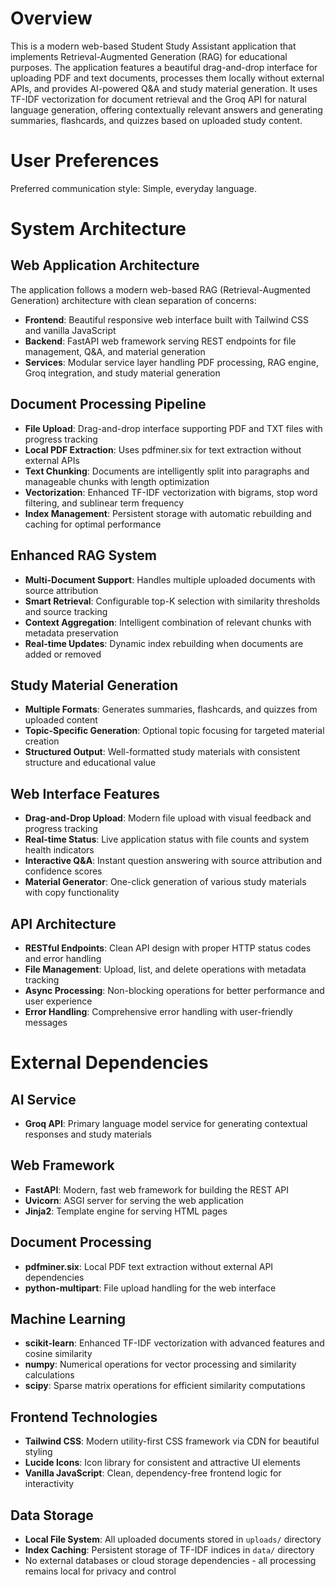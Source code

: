 # Overview

This is a modern web-based Student Study Assistant application that implements Retrieval-Augmented Generation (RAG) for educational purposes. The application features a beautiful drag-and-drop interface for uploading PDF and text documents, processes them locally without external APIs, and provides AI-powered Q&A and study material generation. It uses TF-IDF vectorization for document retrieval and the Groq API for natural language generation, offering contextually relevant answers and generating summaries, flashcards, and quizzes based on uploaded study content.

# User Preferences

Preferred communication style: Simple, everyday language.

# System Architecture

## Web Application Architecture
The application follows a modern web-based RAG (Retrieval-Augmented Generation) architecture with clean separation of concerns:
- **Frontend**: Beautiful responsive web interface built with Tailwind CSS and vanilla JavaScript
- **Backend**: FastAPI web framework serving REST endpoints for file management, Q&A, and material generation
- **Services**: Modular service layer handling PDF processing, RAG engine, Groq integration, and study material generation

## Document Processing Pipeline
- **File Upload**: Drag-and-drop interface supporting PDF and TXT files with progress tracking
- **Local PDF Extraction**: Uses pdfminer.six for text extraction without external APIs
- **Text Chunking**: Documents are intelligently split into paragraphs and manageable chunks with length optimization
- **Vectorization**: Enhanced TF-IDF vectorization with bigrams, stop word filtering, and sublinear term frequency
- **Index Management**: Persistent storage with automatic rebuilding and caching for optimal performance

## Enhanced RAG System
- **Multi-Document Support**: Handles multiple uploaded documents with source attribution
- **Smart Retrieval**: Configurable top-K selection with similarity thresholds and source tracking
- **Context Aggregation**: Intelligent combination of relevant chunks with metadata preservation
- **Real-time Updates**: Dynamic index rebuilding when documents are added or removed

## Study Material Generation
- **Multiple Formats**: Generates summaries, flashcards, and quizzes from uploaded content
- **Topic-Specific Generation**: Optional topic focusing for targeted material creation
- **Structured Output**: Well-formatted study materials with consistent structure and educational value

## Web Interface Features
- **Drag-and-Drop Upload**: Modern file upload with visual feedback and progress tracking
- **Real-time Status**: Live application status with file counts and system health indicators
- **Interactive Q&A**: Instant question answering with source attribution and confidence scores
- **Material Generator**: One-click generation of various study materials with copy functionality

## API Architecture
- **RESTful Endpoints**: Clean API design with proper HTTP status codes and error handling
- **File Management**: Upload, list, and delete operations with metadata tracking
- **Async Processing**: Non-blocking operations for better performance and user experience
- **Error Handling**: Comprehensive error handling with user-friendly messages

# External Dependencies

## AI Service
- **Groq API**: Primary language model service for generating contextual responses and study materials

## Web Framework
- **FastAPI**: Modern, fast web framework for building the REST API
- **Uvicorn**: ASGI server for serving the web application
- **Jinja2**: Template engine for serving HTML pages

## Document Processing
- **pdfminer.six**: Local PDF text extraction without external API dependencies
- **python-multipart**: File upload handling for the web interface

## Machine Learning
- **scikit-learn**: Enhanced TF-IDF vectorization with advanced features and cosine similarity
- **numpy**: Numerical operations for vector processing and similarity calculations
- **scipy**: Sparse matrix operations for efficient similarity computations

## Frontend Technologies
- **Tailwind CSS**: Modern utility-first CSS framework via CDN for beautiful styling
- **Lucide Icons**: Icon library for consistent and attractive UI elements
- **Vanilla JavaScript**: Clean, dependency-free frontend logic for interactivity

## Data Storage
- **Local File System**: All uploaded documents stored in `uploads/` directory
- **Index Caching**: Persistent storage of TF-IDF indices in `data/` directory
- No external databases or cloud storage dependencies - all processing remains local for privacy and control